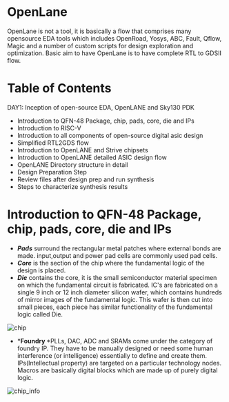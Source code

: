 # <b>OpenLane</b>
OpenLane is not a tool, it is basically a flow that comprises many opensource EDA tools which includes OpenRoad, Yosys, ABC, Fault, Qflow, Magic and a number of custom scripts for design exploration and optimization. Basic aim to have OpenLane is to have complete RTL to GDSII flow.

# Table of Contents
 DAY1: Inception of open-source EDA, OpenLANE and Sky130 PDK
 - Introduction to QFN-48 Package, chip, pads, core, die and IPs
 - Introduction to RISC-V
 - Introduction to all components of open-source digital asic design
 - Simplified RTL2GDS flow
 - Introduction to OpenLANE and Strive chipsets
 - Introduction to OpenLANE detailed ASIC design flow
 - OpenLANE Directory structure in detail
 - Design Preparation Step 
 - Review files after design prep and run synthesis
 - Steps to characterize synthesis results 

# Introduction to QFN-48 Package, chip, pads, core, die and IPs

- *<b>Pads</b>* surround the rectangular metal patches where external bonds are made. input,output and power pad cells are commonly used pad cells.
- *<b>Core</b>* is the section of the chip where the fundamental logic of the design is placed.
- *<b>Die</b>* contains the core, it is the small semiconductor material specimen on which the fundamental circuit is fabricated. IC's are fabricated on a single 9 inch or 12 inch diameter silicon wafer, which contains hundreds of mirror images of the fundamental logic. This wafer is then cut into small pieces, each piece has similar functionality of the fundamental logic called Die.

![chip](https://user-images.githubusercontent.com/68071764/214861155-b7655dd6-af78-4296-9bb2-2edfc54286d6.png)

- *<b>Foundry </b>*PLLs, DAC, ADC and SRAMs come under the category of foundry IP. They have to be manually designed or need some human interference (or intelligence) essentially to define and create them. IPs(Intellectual property) are targeted on a particular technology nodes. Macros are basically digital blocks which are made up of purely digital logic.

![chip_info](https://user-images.githubusercontent.com/68071764/214861171-7840ba80-8154-4654-a3ce-eda93eaf844f.png)


  
      
